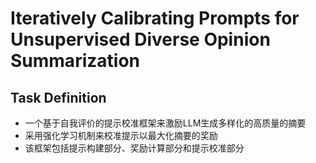 # Iteratively Calibrating Prompts for Unsupervised Diverse Opinion Summarization


## Task Definition

- 一个基于自我评价的提示校准框架来激励LLM生成多样化的高质量的摘要
- 采用强化学习机制来校准提示以最大化摘要的奖励
- 该框架包括提示构建部分、奖励计算部分和提示校准部分
